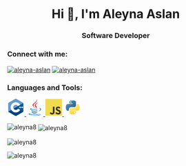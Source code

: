 <h1 align="center">Hi 👋, I'm Aleyna Aslan</h1>
<h3 align="center">Software Developer</h3>

<h3 align="left">Connect with me:</h3>
<p align="left">
<a href="https://linkedin.com/in/aleyna-aslan" target="blank"><img align="center" src="https://raw.githubusercontent.com/rahuldkjain/github-profile-readme-generator/master/src/images/icons/Social/linked-in-alt.svg" alt="aleyna-aslan" height="30" width="40" /></a>
<a href="https://www.linkedin.com/in/aleyna-aslan-a50436317?utm_source=share&utm_campaign=share_via&utm_content=profile&utm_medium=ios_app" target="blank"><img align="center" src="https://raw.githubusercontent.com/rahuldkjain/github-profile-readme-generator/master/src/images/icons/Social/hackerrank.svg" alt="aleyna-aslan" height="30" width="40" /></a>
</p>

<h3 align="left">Languages and Tools:</h3>
<p align="left"> <a href="https://www.w3schools.com/cpp/" target="_blank" rel="noreferrer"> <img src="https://raw.githubusercontent.com/devicons/devicon/master/icons/cplusplus/cplusplus-original.svg" alt="cplusplus" width="40" height="40"/> </a> <a href="https://www.java.com" target="_blank" rel="noreferrer"> <img src="https://raw.githubusercontent.com/devicons/devicon/master/icons/java/java-original.svg" alt="java" width="40" height="40"/> </a> <a href="https://developer.mozilla.org/en-US/docs/Web/JavaScript" target="_blank" rel="noreferrer"> <img src="https://raw.githubusercontent.com/devicons/devicon/master/icons/javascript/javascript-original.svg" alt="javascript" width="40" height="40"/> </a> <a href="https://www.python.org" target="_blank" rel="noreferrer"> <img src="https://raw.githubusercontent.com/devicons/devicon/master/icons/python/python-original.svg" alt="python" width="40" height="40"/> </a> </p>

<p><img align="left" src="https://github-readme-stats.vercel.app/api/top-langs?username=aleyna8&show_icons=true&locale=en&layout=compact" alt="aleyna8" /></p>

<p>&nbsp;<img align="center" src="https://github-readme-stats.vercel.app/api?username=aleyna8&show_icons=true&locale=en" alt="aleyna8" /></p>

<p><img align="center" src="https://github-readme-streak-stats.herokuapp.com/?user=aleyna8&" alt="aleyna8" /></p>
<p align="left"> <img src="https://komarev.com/ghpvc/?username=aleyna8&label=Profile%20views&color=0e75b6&style=flat" alt="aleyna8" /> </p>
